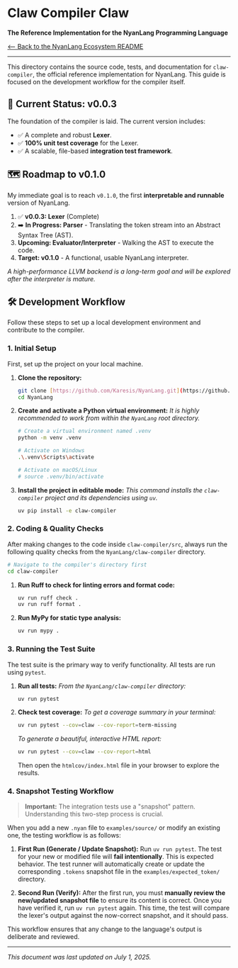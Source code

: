 # Claw Compiler  Claw

**The Reference Implementation for the NyanLang Programming Language**

[<-- Back to the NyanLang Ecosystem README](../README.md)

---

This directory contains the source code, tests, and documentation for `claw-compiler`, the official reference implementation for NyanLang. This guide is focused on the development workflow for the compiler itself.

## 🚧 Current Status: v0.0.3

The foundation of the compiler is laid. The current version includes:
* ✅ A complete and robust **Lexer**.
* ✅ **100% unit test coverage** for the Lexer.
* ✅ A scalable, file-based **integration test framework**.

## 🗺️ Roadmap to v0.1.0

My immediate goal is to reach `v0.1.0`, the first **interpretable and runnable** version of NyanLang.

1.  ✅ **v0.0.3: Lexer** (Complete)
2.  ➡️ **In Progress: Parser** - Translating the token stream into an Abstract Syntax Tree (AST).
3.  **Upcoming: Evaluator/Interpreter** - Walking the AST to execute the code.
4.  **Target: v0.1.0** - A functional, usable NyanLang interpreter.

*A high-performance LLVM backend is a long-term goal and will be explored after the interpreter is mature.*

## 🛠️ Development Workflow

Follow these steps to set up a local development environment and contribute to the compiler.

### 1. Initial Setup

First, set up the project on your local machine.

1.  **Clone the repository:**
    ```bash
    git clone [https://github.com/Karesis/NyanLang.git](https://github.com/Karesis/NyanLang.git)
    cd NyanLang
    ```

2.  **Create and activate a Python virtual environment:**
    *It is highly recommended to work from within the `NyanLang` root directory.*
    ```bash
    # Create a virtual environment named .venv
    python -m venv .venv

    # Activate on Windows
    .\.venv\Scripts\activate

    # Activate on macOS/Linux
    # source .venv/bin/activate
    ```

3.  **Install the project in editable mode:**
    *This command installs the `claw-compiler` project and its dependencies using `uv`.*
    ```bash
    uv pip install -e claw-compiler
    ```

### 2. Coding & Quality Checks

After making changes to the code inside `claw-compiler/src`, always run the following quality checks from the `NyanLang/claw-compiler` directory.

```bash
# Navigate to the compiler's directory first
cd claw-compiler
````

1.  **Run Ruff to check for linting errors and format code:**

    ```bash
    uv run ruff check .
    uv run ruff format .
    ```

2.  **Run MyPy for static type analysis:**

    ```bash
    uv run mypy .
    ```

### 3\. Running the Test Suite

The test suite is the primary way to verify functionality. All tests are run using `pytest`.

1.  **Run all tests:**
    *From the `NyanLang/claw-compiler` directory:*

    ```bash
    uv run pytest
    ```

2.  **Check test coverage:**
    *To get a coverage summary in your terminal:*

    ```bash
    uv run pytest --cov=claw --cov-report=term-missing
    ```

    *To generate a beautiful, interactive HTML report:*

    ```bash
    uv run pytest --cov=claw --cov-report=html
    ```

    Then open the `htmlcov/index.html` file in your browser to explore the results.

### 4\. Snapshot Testing Workflow

> **Important:** The integration tests use a "snapshot" pattern. Understanding this two-step process is crucial.

When you add a new `.nyan` file to `examples/source/` or modify an existing one, the testing workflow is as follows:

1.  **First Run (Generate / Update Snapshot):**
    Run `uv run pytest`. The test for your new or modified file will **fail intentionally**. This is expected behavior. The test runner will automatically create or update the corresponding `.tokens` snapshot file in the `examples/expected_token/` directory.

2.  **Second Run (Verify):**
    After the first run, you must **manually review the new/updated snapshot file** to ensure its content is correct. Once you have verified it, run `uv run pytest` again. This time, the test will compare the lexer's output against the now-correct snapshot, and it should pass.

This workflow ensures that any change to the language's output is deliberate and reviewed.

-----

*This document was last updated on July 1, 2025.*

